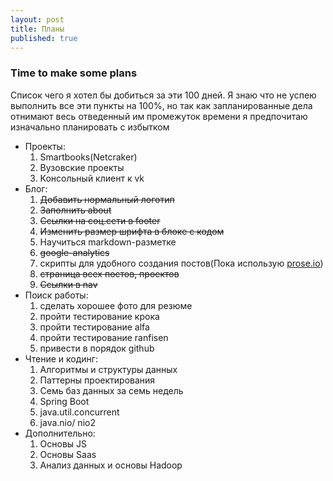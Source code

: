 ```yaml
---
layout: post
title: Планы
published: true
---
```


### Time to make some plans 

Список чего я хотел бы добиться за эти 100 дней. Я знаю что не успею выполнить все эти пункты на 100%, но так как запланированные дела отнимают весь отведенный им промежуток времени я предпочитаю изначально планировать с избытком


+ Проекты:
  1. Smartbooks(Netcraker)
  2. Вузовские проекты
  3. Консольный клиент к vk
+ Блог:
  1. ~~Добавить нормальный логотип~~
  2. ~~Заполнить about~~
  3. ~~Ссылки на соц.сети в footer~~
  4. ~~Изменить размер шрифта в блоке с кодом~~
  5. Научиться markdown-разметке
  6. ~~google-analytics~~
  7. скрипты для удобного создания постов(Пока использую [prose.io](http://prose.io))
  8. ~~страница всех постов, проектов~~
  9. ~~Ссылки в nav~~
+ Поиск работы:
  1. сделать хорошее фото для резюме
  2. пройти тестирование крока
  3. пройти тестирование alfa
  4. пройти тестирование ranfisen
  5. привести в порядок github
+ Чтение и кодинг:
  1. Алгоритмы и структуры данных
  2. Паттерны проектирования
  3. Семь баз данных за семь недель
  4. Spring Boot
  5. java.util.concurrent
  6. java.nio/ nio2
+ Дополнительно:
  1. Основы JS
  2. Основы Saas
  3. Анализ данных и основы Hadoop
